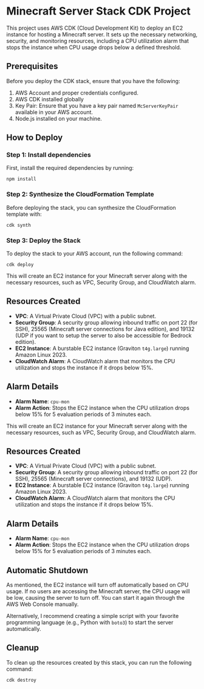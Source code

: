 # Minecraft Server Stack CDK Project

This project uses AWS CDK (Cloud Development Kit) to deploy an EC2 instance for hosting a Minecraft server. It sets up the necessary networking, security, and monitoring resources, including a CPU utilization alarm that stops the instance when CPU usage drops below a defined threshold.

## Prerequisites

Before you deploy the CDK stack, ensure that you have the following:

1. AWS Account and proper credentials configured.
2. AWS CDK installed globally
3. Key Pair:
   Ensure that you have a key pair named `McServerKeyPair` available in your AWS account.
4. Node.js installed on your machine.

## How to Deploy

### Step 1: Install dependencies

First, install the required dependencies by running:

```
npm install
```

### Step 2: Synthesize the CloudFormation Template

Before deploying the stack, you can synthesize the CloudFormation template with:

```
cdk synth
```

### Step 3: Deploy the Stack

To deploy the stack to your AWS account, run the following command:

```
cdk deploy
```

This will create an EC2 instance for your Minecraft server along with the necessary resources, such as VPC, Security Group, and CloudWatch alarm.

## Resources Created

- **VPC**: A Virtual Private Cloud (VPC) with a public subnet.
- **Security Group**: A security group allowing inbound traffic on port 22 (for SSH), 25565 (Minecraft server connections for Java edition), and 19132 (UDP if you want to setup the server to also be accessible for Bedrock edition).
- **EC2 Instance**: A burstable EC2 instance (Graviton `t4g.large`) running Amazon Linux 2023.
- **CloudWatch Alarm**: A CloudWatch alarm that monitors the CPU utilization and stops the instance if it drops below 15%.

## Alarm Details

- **Alarm Name**: `cpu-mon`
- **Alarm Action**: Stops the EC2 instance when the CPU utilization drops below 15% for 5 evaluation periods of 3 minutes each.

This will create an EC2 instance for your Minecraft server along with the necessary resources, such as VPC, Security Group, and CloudWatch alarm.

## Resources Created

- **VPC**: A Virtual Private Cloud (VPC) with a public subnet.
- **Security Group**: A security group allowing inbound traffic on port 22 (for SSH), 25565 (Minecraft server connections), and 19132 (UDP).
- **EC2 Instance**: A burstable EC2 instance (Graviton `t4g.large`) running Amazon Linux 2023.
- **CloudWatch Alarm**: A CloudWatch alarm that monitors the CPU utilization and stops the instance if it drops below 15%.

## Alarm Details

- **Alarm Name**: `cpu-mon`
- **Alarm Action**: Stops the EC2 instance when the CPU utilization drops below 15% for 5 evaluation periods of 3 minutes each.

## Automatic Shutdown

As mentioned, the EC2 instance will turn off automatically based on CPU usage. If no users are accessing the Minecraft server, the CPU usage will be low, causing the server to turn off. You can start it again through the AWS Web Console manually.

Alternatively, I recommend creating a simple script with your favorite programming language (e.g., Python with `boto3`) to start the server automatically.

## Cleanup

To clean up the resources created by this stack, you can run the following command:

```
cdk destroy
```
